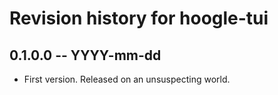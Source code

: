 # Revision history for hoogle-tui

## 0.1.0.0 -- YYYY-mm-dd

* First version. Released on an unsuspecting world.
